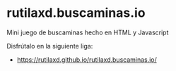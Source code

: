 # rutilaxd.buscaminas.io
Mini juego de buscaminas hecho en HTML y Javascript

Disfrútalo en la siguiente liga:
  + https://rutilaxd.github.io/rutilaxd.buscaminas.io/
